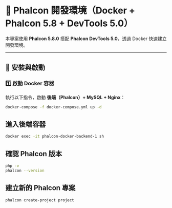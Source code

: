 # 🚀 Phalcon 開發環境（Docker + Phalcon 5.8 + DevTools 5.0）

本專案使用 **Phalcon 5.8.0** 搭配 **Phalcon DevTools 5.0**，透過 Docker 快速建立開發環境。

---

## **📌 安裝與啟動**

### **1️⃣ 啟動 Docker 容器**
執行以下指令，啟動 **後端（Phalcon）+ MySQL + Nginx**：

```sh
docker-compose -f docker-compose.yml up -d
```

## 進入後端容器
```sh
docker exec -it phalcon-docker-backend-1 sh
```

## 確認 Phalcon 版本
```sh
php -v
phalcon --version
```

## 建立新的 Phalcon 專案
```sh
phalcon create-project project
```